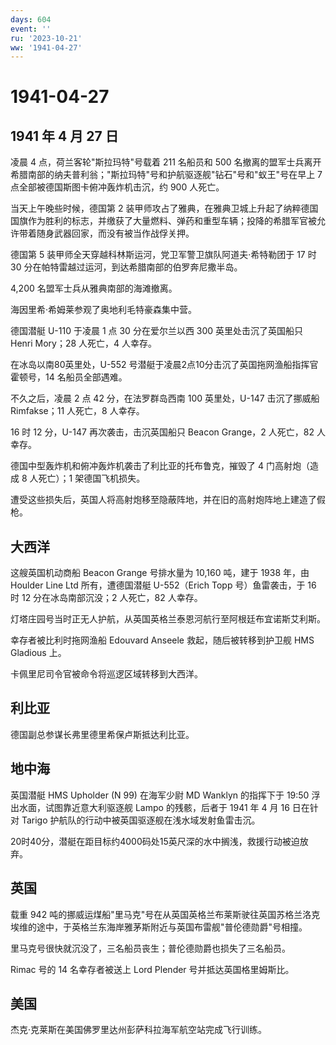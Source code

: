 ```yaml
---
days: 604
event: ''
ru: '2023-10-21'
ww: '1941-04-27'
---
```


# 1941-04-27

## 1941 年 4 月 27 日

凌晨 4 点，荷兰客轮"斯拉玛特"号载着 211 名船员和 500
名撤离的盟军士兵离开希腊南部的纳夫普利翁；"斯拉玛特"号和护航驱逐舰"钻石"号和"蚁王"号在早上
7 点全部被德国斯图卡俯冲轰炸机击沉，约 900 人死亡。

当天上午晚些时候，德国第 2
装甲师攻占了雅典，在雅典卫城上升起了纳粹德国国旗作为胜利的标志，并缴获了大量燃料、弹药和重型车辆；投降的希腊军官被允许带着随身武器回家，而没有被当作战俘关押。

德国第 5 装甲师全天穿越科林斯运河，党卫军警卫旗队阿道夫·希特勒团于 17 时
30 分在帕特雷越过运河，到达希腊南部的伯罗奔尼撒半岛。

4,200 名盟军士兵从雅典南部的海滩撤离。

海因里希·希姆莱参观了奥地利毛特豪森集中营。

德国潜艇 U-110 于凌晨 1 点 30 分在爱尔兰以西 300 英里处击沉了英国船只
Henri Mory；28 人死亡，4 人幸存。

在冰岛以南80英里处，U-552
号潜艇于凌晨2点10分击沉了英国拖网渔船指挥官霍顿号，14 名船员全部遇难。

不久之后，凌晨 2 点 42 分，在法罗群岛西南 100 英里处，U-147 击沉了挪威船
Rimfakse；11 人死亡，8 人幸存。

16 时 12 分，U-147 再次袭击，击沉英国船只 Beacon Grange，2 人死亡，82
人幸存。

德国中型轰炸机和俯冲轰炸机袭击了利比亚的托布鲁克，摧毁了 4
门高射炮（造成 8 人死亡）；1 架德国飞机损失。

遭受这些损失后，英国人将高射炮移至隐蔽阵地，并在旧的高射炮阵地上建造了假枪。

## 大西洋

这艘英国机动商船 Beacon Grange 号排水量为 10,160 吨，建于 1938 年，由
Houlder Line Ltd 所有，遭德国潜艇 U-552（Erich Topp 号）鱼雷袭击，于 16
时 12 分在冰岛南部沉没；2 人死亡，82 人幸存。

灯塔庄园号当时正无人护航，从英国英格兰泰恩河航行至阿根廷布宜诺斯艾利斯。

幸存者被比利时拖网渔船 Edouvard Anseele 救起，随后被转移到护卫舰 HMS
Gladious 上。

卡佩里尼司令官被命令将巡逻区域转移到大西洋。

## 利比亚

德国副总参谋长弗里德里希保卢斯抵达利比亚。

## 地中海

英国潜艇 HMS Upholder (N 99) 在海军少尉 MD Wanklyn 的指挥下于 19:50
浮出水面，试图靠近意大利驱逐舰 Lampo 的残骸，后者于 1941 年 4 月 16
日在针对 Tarigo 护航队的行动中被英国驱逐舰在浅水域发射鱼雷击沉。

20时40分，潜艇在距目标约4000码处15英尺深的水中搁浅，救援行动被迫放弃。

## 英国

载重 942
吨的挪威运煤船"里马克"号在从英国英格兰布莱斯驶往英国苏格兰洛克埃维的途中，于英格兰东海岸雅茅斯附近与英国布雷舰"普伦德勋爵"号相撞。

里马克号很快就沉没了，三名船员丧生；普伦德勋爵也损失了三名船员。

Rimac 号的 14 名幸存者被送上 Lord Plender 号并抵达英国格里姆斯比。

## 美国

杰克·克莱斯在美国佛罗里达州彭萨科拉海军航空站完成飞行训练。